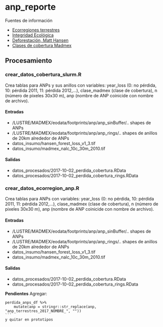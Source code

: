 # anp_reporte


Fuentes de información

* [Ecorregiones terrestres](http://www.conabio.gob.mx/informacion/metadata/gis/ecort08gw.xml?_xsl=/db/metadata/xsl/fgdc_html.xsl&_indent=no)
* [Integridad Ecológica]()
* [Deforestación, Matt Hansen](http://earthenginepartners.appspot.com/science-2013-global-forest)
* [Clases de cobertura Madmex](http://madmex.conabio.gob.mx/)

## Procesamiento

### crear_datos_cobertura_slurm.R 
Crea tablas para ANPs y sus anillos con variables: year_loss (0: no pérdida, 10: pérdida 2011, 11: pérdida 2012,...), 
clase_madmex (clase de cobertura), n (número de pixeles 30x30 m), anp (nombre de ANP coinicide con nombre de archivo).

#### Entradas
* /LUSTRE/MADMEX/eodata/footprints/anp/anp_sinBuffer/.. shapes de ANPs
* /LUSTRE/MADMEX/eodata/footprints/anp/anp_rings/.. shapes de anillos de 20km alrededor de ANPs
* datos_insumo/hansen_forest_loss_v1_3.tif
* datos_insumo/madmex_nalc_10c_30m_2010.tif

#### Salidas
* datos_procesados/2017-10-02_perdida_cobertura.RData
* datos_procesados/2017-10-02_perdida_cobertura_rings.RData

### crear_datos_ecorregion_anp.R
Crea tablas para ANPs con variables: year_loss (0: no pérdida, 10: pérdida 2011, 11: pérdida 2012,...), 
clase_madmex (clase de cobertura), n (número de pixeles 30x30 m), anp (nombre de ANP coinicide con nombre de archivo).

#### Entradas
* /LUSTRE/MADMEX/eodata/footprints/anp/anp_sinBuffer/.. shapes de ANPs
* /LUSTRE/MADMEX/eodata/footprints/anp/anp_rings/.. shapes de anillos de 20km alrededor de ANPs
* datos_insumo/hansen_forest_loss_v1_3.tif
* datos_insumo/madmex_nalc_10c_30m_2010.tif

#### Salidas
* datos_procesados/2017-10-02_perdida_cobertura.RData
* datos_procesados/2017-10-02_perdida_cobertura_rings.RData

**Pendientes**
Agregar:
```
perdida_anps_df %>% 
    mutate(anp = stringr::str_replace(anp, "anp_terrestres_2017_NOMBRE_", ""))
```    
y quitar en prototipos
